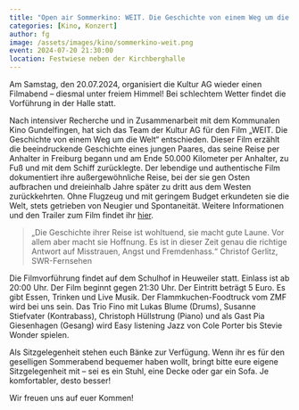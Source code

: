 ```yaml
---
title: "Open air Sommerkino: WEIT. Die Geschichte von einem Weg um die Welt"
categories: [Kino, Konzert]
author: fg
image: /assets/images/kino/sommerkino-weit.png
event: 2024-07-20 21:30:00
location: Festwiese neben der Kirchberghalle
---
```


Am Samstag, den 20.07.2024, organisiert die Kultur AG wieder einen Filmabend – diesmal unter freiem Himmel! Bei schlechtem Wetter findet die Vorführung in der Halle statt.

Nach intensiver Recherche und in Zusammenarbeit mit dem Kommunalen Kino Gundelfingen, hat sich das Team der Kultur AG für den Film „WEIT. Die Geschichte von einem Weg um die Welt“ entschieden. Dieser Film erzählt die beeindruckende Geschichte eines jungen Paares, das seine Reise per Anhalter in Freiburg begann und am Ende 50.000 Kilometer per Anhalter, zu Fuß und mit dem Schiff zurücklegte. Der lebendige und authentische Film dokumentiert ihre außergewöhnliche Reise, bei der sie gen Osten aufbrachen und dreieinhalb Jahre später zu dritt aus dem Westen zurückkehrten. Ohne Flugzeug und mit geringem Budget erkundeten sie die Welt, stets getrieben von Neugier und Spontaneität. Weitere Informationen und den Trailer zum Film findet ihr [hier](https://www.weitumdiewelt.de/film/).

> „Die Geschichte ihrer Reise ist wohltuend, sie macht gute Laune. Vor allem aber macht sie Hoffnung. Es ist in dieser Zeit genau die richtige Antwort auf Misstrauen, Angst und Fremdenhass.“ Christof Gerlitz, SWR-Fernsehen

Die Filmvorführung findet auf dem Schulhof in Heuweiler statt. Einlass ist ab 20:00 Uhr. Der Film beginnt gegen 21:30 Uhr. Der Eintritt beträgt 5 Euro.
Es gibt Essen, Trinken und Live Musik. Der Flammkuchen-Foodtruck vom ZMF wird bei uns sein. Das Trio Fino mit Lukas Blume (Drums), Susanne Stiefvater (Kontrabass), Christoph Hüllstrung (Piano) und als Gast Pia Giesenhagen (Gesang) wird Easy listening Jazz von Cole Porter bis Stevie Wonder spielen.

Als Sitzgelegenheit stehen euch Bänke zur Verfügung. Wenn ihr es für den geselligen Sommerabend bequemer haben wollt, bringt bitte eure eigene Sitzgelegenheit mit – sei es ein Stuhl, eine Decke oder gar ein Sofa. Je komfortabler, desto besser!

Wir freuen uns auf euer Kommen!

